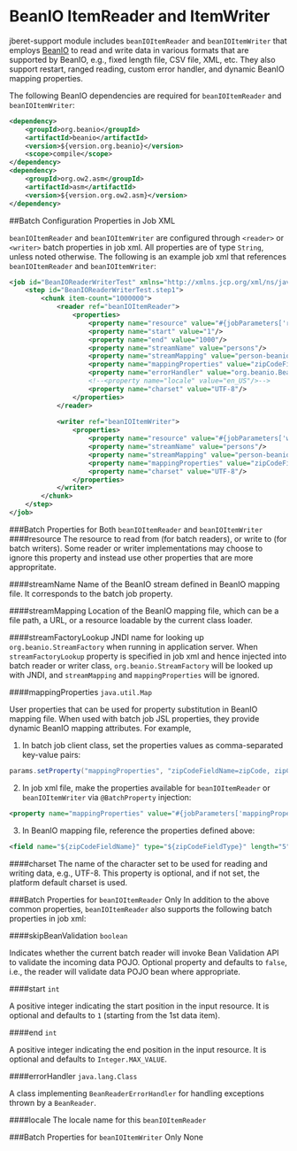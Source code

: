 # BeanIO ItemReader and ItemWriter

jberet-support module includes `beanIOItemReader` and `beanIOItemWriter` that employs [BeanIO](http://beanio.org/) to read and write data in various formats that are supported by BeanIO, e.g., fixed length file, CSV file, XML, etc. They also support restart, ranged reading, custom error handler, and dynamic BeanIO mapping properties. 

The following BeanIO dependencies are required for `beanIOItemReader` and `beanIOItemWriter`:

```xml
<dependency>
    <groupId>org.beanio</groupId>
    <artifactId>beanio</artifactId>
    <version>${version.org.beanio}</version>
    <scope>compile</scope>
</dependency>
<dependency>
    <groupId>org.ow2.asm</groupId>
    <artifactId>asm</artifactId>
    <version>${version.org.ow2.asm}</version>
</dependency>
```

##Batch Configuration Properties in Job XML

`beanIOItemReader` and `beanIOItemWriter` are configured through `<reader>` or `<writer>` batch properties in job xml. All properties are of type `String`, unless noted otherwise. The following is an example job xml that references `beanIOItemReader` and `beanIOItemWriter`:

```xml
<job id="BeanIOReaderWriterTest" xmlns="http://xmlns.jcp.org/xml/ns/javaee" version="1.0">
    <step id="BeanIOReaderWriterTest.step1">
        <chunk item-count="1000000">
            <reader ref="beanIOItemReader">
                <properties>
                    <property name="resource" value="#{jobParameters['resource']}"/>
                    <property name="start" value="1"/>
                    <property name="end" value="1000"/>
                    <property name="streamName" value="persons"/>
                    <property name="streamMapping" value="person-beanio-mapping.xml"/>
                    <property name="mappingProperties" value="zipCodeFieldName=zipCode, zipCodeFieldType=string"/>
                    <property name="errorHandler" value="org.beanio.BeanReaderErrorHandlerSupport"/>
                    <!--<property name="locale" value="en_US"/>-->
                    <property name="charset" value="UTF-8"/>
                </properties>
            </reader>
            
            <writer ref="beanIOItemWriter">
                <properties>
                    <property name="resource" value="#{jobParameters['writeResource']}"/>
                    <property name="streamName" value="persons"/>
                    <property name="streamMapping" value="person-beanio-mapping.xml"/>
                    <property name="mappingProperties" value="zipCodeFieldName=zipCode, zipCodeFieldType=string"/>
                    <property name="charset" value="UTF-8"/>
                </properties>
            </writer>
        </chunk>
    </step>
</job>
```

###Batch Properties for Both `beanIOItemReader` and `beanIOItemWriter`
####resource
The resource to read from (for batch readers), or write to (for batch writers). Some reader or writer implementations may choose to ignore this property and instead use other properties that are more appropritate.

####streamName
Name of the BeanIO stream defined in BeanIO mapping file. It corresponds to the batch job property.

####streamMapping
Location of the BeanIO mapping file, which can be a file path, a URL, or a resource loadable by the current class loader.

####streamFactoryLookup
JNDI name for looking up `org.beanio.StreamFactory` when running in application server. When `streamFactoryLookup` property is specified in job xml and hence injected into batch reader or writer class, `org.beanio.StreamFactory` will be looked up with JNDI, and `streamMapping` and `mappingProperties` will be ignored.

####mappingProperties
`java.util.Map`

User properties that can be used for property substitution in BeanIO mapping file. When used with batch job JSL properties, they provide dynamic BeanIO mapping attributes. For example,

1. In batch job client class, set the properties values as comma-separated key-value pairs:
```java
params.setProperty("mappingProperties", "zipCodeFieldName=zipCode, zipCodeFieldType=string");
```

2. In job xml file, make the properties available for `beanIOItemReader` or `beanIOItemWriter` via `@BatchProperty` injection:
```xml
<property name="mappingProperties" value="#{jobParameters['mappingProperties']}"/>
```

3. In BeanIO mapping file, reference the properties defined above:
```xml
<field name="${zipCodeFieldName}" type="${zipCodeFieldType}" length="5"/> 
```

####charset
The name of the character set to be used for reading and writing data, e.g., UTF-8. This property is optional, and if not set, the platform default charset is used.



###Batch Properties for `beanIOItemReader` Only
In addition to the above common properties, `beanIOItemReader` also supports the following batch properties in job xml:

####skipBeanValidation
`boolean`

Indicates whether the current batch reader will invoke Bean Validation API to validate the incoming data POJO. Optional property and defaults to `false`, i.e., the reader will validate data POJO bean where appropriate.

####start
`int`

A positive integer indicating the start position in the input resource. It is optional and defaults to `1` (starting from the 1st data item).

####end
`int`

A positive integer indicating the end position in the input resource. It is optional and defaults to `Integer.MAX_VALUE`.

####errorHandler
`java.lang.Class`

A class implementing `BeanReaderErrorHandler` for handling exceptions thrown by a `BeanReader`.

####locale
The locale name for this `beanIOItemReader`


###Batch Properties for `beanIOItemWriter` Only
None
 
